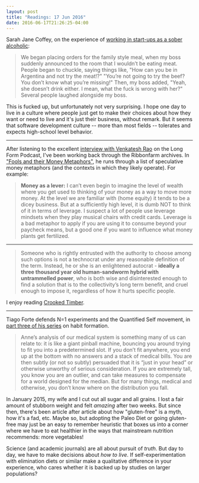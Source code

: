 ```yaml
---
layout: post
title: "Readings: 17 Jun 2016"
date: 2016-06-17T21:26:25-04:00
---
```


Sarah Jane Coffey, on the experience of [working in start-ups as a sober alcoholic](https://backchannel.com/do-startups-have-a-drinking-problem-920139d132a7#.62vevhkpa):

> We began placing orders for the family style meal, when my boss suddenly announced to the room that I wouldn’t be eating meat. People began to chuckle, saying things like, "How can you be in Argentina and not try the meat!?" "You’re not going to try the beef? You don’t know what you’re missing!" Then, my boss added, "Yeah, she doesn’t drink either. I mean, what the fuck is wrong with her?" Several people laughed alongside my boss.

This is fucked up, but unfortunately not very surprising. I hope one day to live in a culture where people just get to make their choices about how they want or need to live and it's just their business, without remark. But it seems that software development culture -- more than most fields -- tolerates and expects high-school level behavior.

----

After listening to the excellent [interview with Venkatesh Rao](https://longform.org/posts/longform-podcast-174-venkatesh-rao) on the Long Form Podcast, I've been working back through the Ribbonfarm archives. In ["Fools and their Money Metaphors"](http://www.ribbonfarm.com/2009/03/02/fools-and-their-money-metaphors/), he runs through a list of speculative money metaphors (and the contexts in which they likely operate). For example:

> **Money as a lever:** I can’t even begin to imagine the level of wealth where you get used to thinking of your money as a way to move more money. At the level we are familiar with (home equity) it tends to be a dicey business. But at a sufficiently high level, it is dumb NOT to think of it in terms of leverage. I suspect a lot of people use leverage mindsets when they play musical chairs with credit cards. Leverage is a bad metaphor to apply if you are using it to consume beyond your paycheck means, but a good one if you want to influence what money plants get fertilized.

----

> Someone who is rightly entrusted with the authority to choose among such options is not a technocrat under any reasonable definition of the term. Instead, he or she is an enlightened autocrat - **ideally a three thousand year old human-sandworm hybrid with untrammelled power**, who is both wise and disinterested enough to find a solution that is to the collectivity’s long term benefit, and cruel enough to impose it, regardless of how it hurts specific people.

I enjoy reading [Crooked Timber](http://crookedtimber.org/2016/06/17/the-sandworm-solution/).

----

Tiago Forte defends N=1 experiments and the Quantified Self movement, in [part three of his series](https://medium.com/forte-labs/experimental-habit-formation-869e18447fce#.2i69r99c5) on habit formation.

> Anne’s analysis of our medical system is something many of us can relate to: it is like a giant pinball machine, bouncing you around trying to fit you into a predetermined slot. If you don’t fit anywhere, you end up at the bottom with no answers and a stack of medical bills. You are then subtly (or not so subtly) persuaded that it is “just in your head” or otherwise unworthy of serious consideration. If you are extremely tall, you know you are an outlier, and can take measures to compensate for a world designed for the median. But for many things, medical and otherwise, you don’t know where on the distribution you fall.

In January 2015, my wife and I cut out all sugar and all grains. I lost a fair amount of stubborn weight and felt _amazing_ after two weeks. But since then, there's been article after article about how "gluten-free" is a myth, how it's a fad, etc. Maybe so, but adopting the Paleo Diet or going gluten-free may just be an easy to remember heuristic that boxes us into a corner where we have to eat healthier in the ways that mainstream nutrition recommends: more vegetables!

Science (and academic journals) are all about pursuit of _truth_. But day to day, we have to make decisions about _how to live_. If self-experimentation with elimination diets or similar make a qualitative difference in your experience, who cares whether it is backed up by studies on larger populations?
